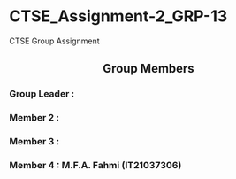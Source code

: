 # CTSE_Assignment-2_GRP-13

CTSE Group Assignment

<h2 align="center" id="title">Group Members</h2>

<h3 align="left">Group Leader  :   </h3>
<h3 align="left">Member 2  :   </h3>
<h3 align="left">Member 3  :   </h3>
<h3 align="left">Member 4  : M.F.A. Fahmi (IT21037306)</h3>
